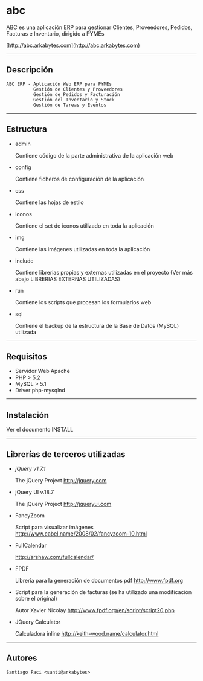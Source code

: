 abc
===

ABC es una aplicación ERP para gestionar Clientes, Proveedores, Pedidos, Facturas e Inventario, dirigido a PYMEs

[http://abc.arkabytes.com](http://abc.arkabytes.com)

-----------
Descripción
-----------

    ABC ERP - Aplicación Web ERP para PYMEs
              Gestión de Clientes y Proveedores
              Gestión de Pedidos y Facturación
              Gestión del Inventario y Stock
              Gestión de Tareas y Eventos

----------
Estructura
----------

- admin

    Contiene código de la parte administrativa de la aplicación web

- config

    Contiene ficheros de configuración de la aplicación

- css

    Contiene las hojas de estilo

- iconos

    Contiene el set de iconos utilizado en toda la aplicación

- img

    Contiene las imágenes utilizadas en toda la aplicación

- include

    Contiene librerias propias y externas utilizadas en el proyecto (Ver más abajo LIBRERIAS EXTERNAS UTILIZADAS)

- run

    Contiene los scripts que procesan los formularios web

- sql

    Contiene el backup de la estructura de la Base de Datos (MySQL) utilizada

----------
Requisitos
----------

- Servidor Web Apache
- PHP > 5.2
- MySQL > 5.1
- Driver php-mysqlnd

--------------------------------
Instalación
--------------------------------

Ver el documento INSTALL

----------------------------
Librerías de terceros utilizadas
----------------------------

- _jQuery v1.7.1_
    
    The jQuery Project
    http://jquery.com

- jQuery UI v.18.7

    The jQuery Project
    http://jqueryui.com

- FancyZoom

    Script para visualizar imágenes
    http://www.cabel.name/2008/02/fancyzoom-10.html
    
- FullCalendar

    http://arshaw.com/fullcalendar/

- FPDF

    Librería para la generación de documentos pdf
    http://www.fpdf.org

- Script para la generación de facturas (se ha utilizado una modificación sobre el original)

    Autor Xavier Nicolay
    http://www.fpdf.org/en/script/script20.php

- JQuery Calculator

    Calculadora inline
    http://keith-wood.name/calculator.html

-------
Autores
-------

    Santiago Faci <santi@arkabytes>

